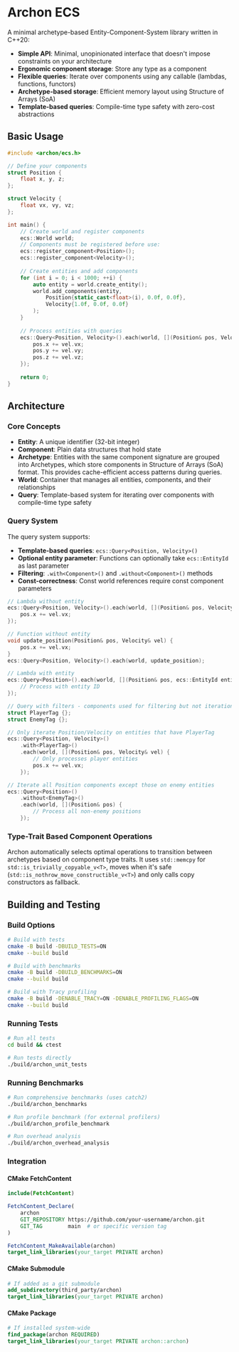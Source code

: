 # Archon ECS

A minimal archetype-based Entity-Component-System library written in C++20:

- **Simple API**: Minimal, unopinionated interface that doesn't impose constraints on your architecture
- **Ergonomic component storage**: Store any type as a component
- **Flexible queries**: Iterate over components using any callable (lambdas, functions, functors)
- **Archetype-based storage**: Efficient memory layout using Structure of Arrays (SoA)
- **Template-based queries**: Compile-time type safety with zero-cost abstractions

## Basic Usage

```cpp
#include <archon/ecs.h>

// Define your components
struct Position {
    float x, y, z;
};

struct Velocity {
    float vx, vy, vz;
};

int main() {
    // Create world and register components
    ecs::World world;
    // Components must be registered before use:
    ecs::register_component<Position>();
    ecs::register_component<Velocity>();
    
    // Create entities and add components
    for (int i = 0; i < 1000; ++i) {
        auto entity = world.create_entity();
        world.add_components(entity, 
            Position{static_cast<float>(i), 0.0f, 0.0f},
            Velocity{1.0f, 0.0f, 0.0f}
        );
    }
    
    // Process entities with queries
    ecs::Query<Position, Velocity>().each(world, [](Position& pos, Velocity& vel) {
        pos.x += vel.vx;
        pos.y += vel.vy;
        pos.z += vel.vz;
    });
    
    return 0;
}
```

## Architecture

### Core Concepts

- **Entity**: A unique identifier (32-bit integer)
- **Component**: Plain data structures that hold state
- **Archetype**: Entities with the same component signature are grouped into Archetypes, which store components in Structure of Arrays (SoA) format. This provides cache-efficient access patterns during queries.
- **World**: Container that manages all entities, components, and their relationships
- **Query**: Template-based system for iterating over components with compile-time type safety

### Query System

The query system supports:
- **Template-based queries**: `ecs::Query<Position, Velocity>()`
- **Optional entity parameter**: Functions can optionally take `ecs::EntityId` as last parameter
- **Filtering**: `.with<Component>()` and `.without<Component>()` methods
- **Const-correctness**: Const world references require const component parameters

```cpp
// Lambda without entity
ecs::Query<Position, Velocity>().each(world, [](Position& pos, Velocity& vel) {
    pos.x += vel.vx;
});

// Function without entity
void update_position(Position& pos, Velocity& vel) {
    pos.x += vel.vx;
}
ecs::Query<Position, Velocity>().each(world, update_position);

// Lambda with entity
ecs::Query<Position>().each(world, [](Position& pos, ecs::EntityId entity) {
    // Process with entity ID
});

// Query with filters - components used for filtering but not iteration
struct PlayerTag {};
struct EnemyTag {};

// Only iterate Position/Velocity on entities that have PlayerTag
ecs::Query<Position, Velocity>()
    .with<PlayerTag>()
    .each(world, [](Position& pos, Velocity& vel) {
        // Only processes player entities
        pos.x += vel.vx;
    });

// Iterate all Position components except those on enemy entities
ecs::Query<Position>()
    .without<EnemyTag>()
    .each(world, [](Position& pos) {
        // Process all non-enemy positions
    });
```

### Type-Trait Based Component Operations
Archon automatically selects optimal operations to transition between archetypes based on component type traits. It uses `std::memcpy` for `std::is_trivially_copyable_v<T>`, moves when it's safe (`std::is_nothrow_move_constructible_v<T>`) and only calls copy constructors as fallback.


## Building and Testing

### Build Options

```bash
# Build with tests
cmake -B build -DBUILD_TESTS=ON
cmake --build build

# Build with benchmarks
cmake -B build -DBUILD_BENCHMARKS=ON
cmake --build build

# Build with Tracy profiling
cmake -B build -DENABLE_TRACY=ON -DENABLE_PROFILING_FLAGS=ON
cmake --build build
```

### Running Tests

```bash
# Run all tests
cd build && ctest

# Run tests directly
./build/archon_unit_tests
```

### Running Benchmarks

```bash
# Run comprehensive benchmarks (uses catch2)
./build/archon_benchmarks

# Run profile benchmark (for external profilers)
./build/archon_profile_benchmark

# Run overhead analysis
./build/archon_overhead_analysis
```

### Integration

#### CMake FetchContent

```cmake
include(FetchContent)

FetchContent_Declare(
    archon
    GIT_REPOSITORY https://github.com/your-username/archon.git
    GIT_TAG        main  # or specific version tag
)

FetchContent_MakeAvailable(archon)
target_link_libraries(your_target PRIVATE archon)
```

#### CMake Submodule

```cmake
# If added as a git submodule
add_subdirectory(third_party/archon)
target_link_libraries(your_target PRIVATE archon)
```

#### CMake Package

```cmake
# If installed system-wide
find_package(archon REQUIRED)
target_link_libraries(your_target PRIVATE archon::archon)
```
